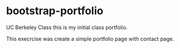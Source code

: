 # bootstrap-portfolio
UC Berkeley Class
this is my initial class portfolio. 

This execrcise was create a simple portfolio page with contact page. 
